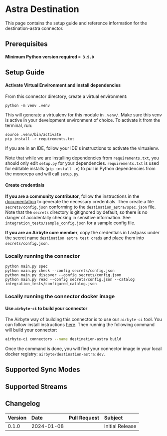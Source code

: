 # Astra Destination

This page contains the setup guide and reference information for the destination-astra connector.

## Prerequisites

#### Minimum Python version required `= 3.9.0`

## Setup Guide

#### Activate Virtual Environment and install dependencies
From this connector directory, create a virtual environment:
```
python -m venv .venv
```

This will generate a virtualenv for this module in `.venv/`. Make sure this venv is active in your
development environment of choice. To activate it from the terminal, run:
```
source .venv/bin/activate
pip install -r requirements.txt
```
If you are in an IDE, follow your IDE's instructions to activate the virtualenv.

Note that while we are installing dependencies from `requirements.txt`, you should only edit `setup.py` for your dependencies. `requirements.txt` is
used for editable installs (`pip install -e`) to pull in Python dependencies from the monorepo and will call `setup.py`.

#### Create credentials
**If you are a community contributor**, follow the instructions in the [documentation](https://docs.airbyte.com/integrations/destinations/astra)
to generate the necessary credentials. Then create a file `secrets/config.json` conforming to the `destination_astra/spec.json` file.
Note that the `secrets` directory is gitignored by default, so there is no danger of accidentally checking in sensitive information.
See `integration_tests/sample_config.json` for a sample config file.

**If you are an Airbyte core member**, copy the credentials in Lastpass under the secret name `destination astra test creds`
and place them into `secrets/config.json`.

### Locally running the connector
```
python main.py spec
python main.py check --config secrets/config.json
python main.py discover --config secrets/config.json
python main.py read --config secrets/config.json --catalog integration_tests/configured_catalog.json
```

### Locally running the connector docker image

#### Use `airbyte-ci` to build your connector
The Airbyte way of building this connector is to use our `airbyte-ci` tool.
You can follow install instructions [here](https://github.com/airbytehq/airbyte/blob/master/airbyte-ci/connectors/pipelines/README.md#L1).
Then running the following command will build your connector:

```bash
airbyte-ci connectors --name destination-astra build
```
Once the command is done, you will find your connector image in your local docker registry: `airbyte/destination-astra:dev`.

## Supported Sync Modes

## Supported Streams

## Changelog
| Version | Date       | Pull Request                                             | Subject                     |
| :------ | :--------- | :------------------------------------------------------- | :-------------------------- |
| 0.1.0   | 2024-01-08 |                                                          | Initial Release             |
